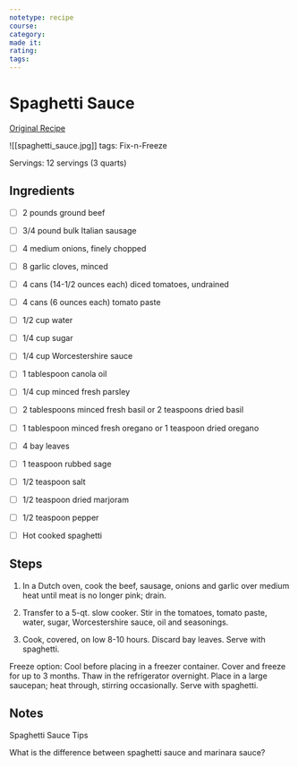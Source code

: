 ```yaml
---
notetype: recipe
course:
category:
made it:
rating:
tags:
---
```

# Spaghetti Sauce

[Original Recipe](https://www.tasteofhome.com/recipes/stamp-of-approval-spaghetti-sauce)

![[spaghetti_sauce.jpg]]
tags: Fix-n-Freeze

Servings: 12 servings (3 quarts)

## Ingredients
- [ ] 2 pounds ground beef- [ ] 3/4 pound bulk Italian sausage- [ ] 4 medium onions, finely chopped- [ ] 8 garlic cloves, minced- [ ] 4 cans (14-1/2 ounces each) diced tomatoes, undrained- [ ] 4 cans (6 ounces each) tomato paste- [ ] 1/2 cup water- [ ] 1/4 cup sugar- [ ] 1/4 cup Worcestershire sauce- [ ] 1 tablespoon canola oil- [ ] 1/4 cup minced fresh parsley- [ ] 2 tablespoons minced fresh basil or 2 teaspoons dried basil- [ ] 1 tablespoon minced fresh oregano or 1 teaspoon dried oregano- [ ] 4 bay leaves- [ ] 1 teaspoon rubbed sage- [ ] 1/2 teaspoon salt- [ ] 1/2 teaspoon dried marjoram- [ ] 1/2 teaspoon pepper- [ ] Hot cooked spaghetti

## Steps
1) In a Dutch oven, cook the beef, sausage, onions and garlic over medium heat until meat is no longer pink; drain.

2) Transfer to a 5-qt. slow cooker. Stir in the tomatoes, tomato paste, water, sugar, Worcestershire sauce, oil and seasonings.

3) Cook, covered, on low 8-10 hours. Discard bay leaves. Serve with spaghetti.

Freeze option: Cool before placing in a freezer container. Cover and freeze for up to 3 months. Thaw in the refrigerator overnight. Place in a large saucepan; heat through, stirring occasionally. Serve with spaghetti.


## Notes
Spaghetti Sauce Tips

What is the difference between spaghetti sauce and marinara sauce?

